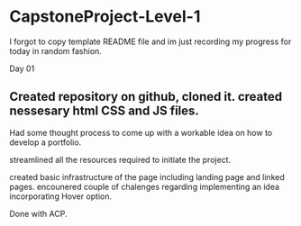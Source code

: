 # CapstoneProject-Level-1

I forgot to copy template README file and im just recording my progress for today in random fashion.

Day 01 
## Created repository on github, cloned it. created nessesary html CSS and JS files.


Had some thought process to come up with a workable idea on how to develop a portfolio.

streamlined all the resources required to initiate the project.

created basic infrastructure of the page including landing page and linked pages.
encounered couple of chalenges regarding implementing an idea incorporating Hover option.

Done with ACP.
